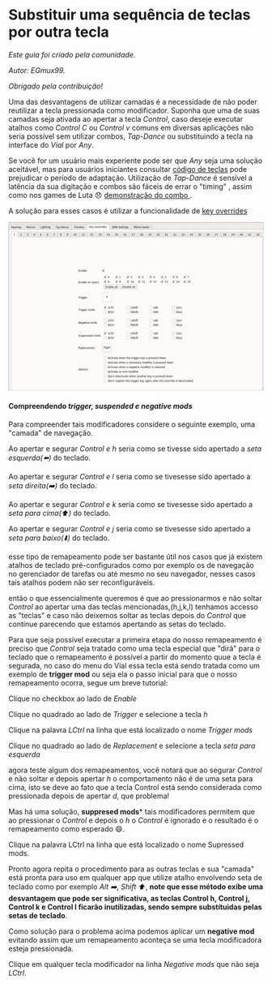 # Substituir uma sequência de teclas por  outra tecla

_Este guia foi criado pela comunidade._

_Autor: EGmux99._

_Obrigado pela contribuição!_

Uma das desvantagens de utilizar camadas é a necessidade de não poder reutilizar a tecla pressionada como modificador.
Suponha que uma de suas camadas seja ativada ao apertar a tecla *Control*, caso deseje executar atalhos como *Control C* ou *Control v* comuns em diversas aplicações não seria possível sem utilizar combos, *Tap-Dance* ou substituindo a tecla na interface do *Vial* por *Any*.

Se você for um usuário mais experiente pode ser que *Any* seja uma solução aceitável, mas para usuários iniciantes consultar [código de teclas](https://docs.qmk.fm/features/command) pode prejudicar o período de adaptação. Utilização de *Tap-Dance* é sensível a latência da sua digitação e combos são fáceis de errar o "timing" , assim como nos games de Luta 😞 [demonstração do combo ](https://www.youtube.com/shorts/MjQF17hFAzg).

A solução para esses casos é utilizar a funcionalidade de [key overrides](https://docs.qmk.fm/features/key_overrides)

<img src="../../imagens/funcionalidade_override.png" alt="Funcionalidade.png" width="800">

#### Compreendendo *trigger, suspended e negative mods*

Para compreender tais modificadores considere o seguinte exemplo, uma "camada" de navegação.

Ao apertar e segurar *Control e h* seria como se tivesse sido apertado a *seta esquerda(⬅️)* do teclado.

Ao apertar e segurar *Control e l* seria como se tivesesse sido apertado a *seta direita(➡️)* do teclado.

Ao apertar e segurar *Control e k* seria como se tivesesse sido apertado a *seta para cima(⬆️)* do teclado.

Ao apertar e segurar *Control e j* seria como se tivesesse sido apertado a *seta para baixo(⬇️)* do teclado.

esse tipo de remapeamento pode ser bastante útil nos casos que já existem atalhos de teclado pré-configurados
como por exemplo os de navegação no gerenciador de tarefas ou até mesmo no seu navegador, nesses casos tais atalhos podem não ser reconfiguráveis.

então o que essencialmente queremos é que ao pressionarmos e não soltar *Control* ao apertar uma das teclas mencionadas,(h,j,k,l) tenhamos accesso as "teclas" e caso não deixemos soltar as teclas depois do *Control* que continue parecendo que estamos apertando as setas do teclado.

Para que seja possível executar a primeira etapa do nosso remapeamento é preciso que *Control* seja tratado como uma tecla especial que "dirá" para o teclado que o remapeamento é possível a partir do momento quue a tecla é segurada, no caso do menu do Vial essa tecla está sendo tratada como um exemplo de **trigger  mod** ou seja ela o passo inicial para que o nosso remapeamento ocorra, segue um breve tutorial:

Clique no checkbox ao lado de *Enable*

Clique no quadrado ao lado de *Trigger* e selecione a tecla *h*

Clique na palavra *LCtrl* na linha que está localizado o nome *Trigger mods*

Clique no quadrado ao lado de *Replacement* e selecione a tecla *seta para esquerda*

agora teste algum dos remapeamentos, você notará que ao segurar *Control* e não soltar e depois apertar *h* o comportamento não é de uma seta para cima, isto se deve ao fato que a tecla Control está sendo considerada como pressionada depois de apertar *d*, que problema!

Mas há uma solução, **suppresed mods*** tais modificadores permitem que ao pressionar o *Control* e depois o *h*  o *Control* é ignorado e o resultado é o remapeamento como esperado 😄.

Clique na palavra LCtrl na linha que está localizado o nome Supressed mods.

Pronto agora repita o procedimento para as outras teclas e sua "camada" está pronta para uso em qualquer app que utilize atalho envolvendo seta de teclado como por exemplo *Alt ➡️, Shift ⬆️*, **note que esse método exibe uma desvantagem que pode ser significativa, as teclas Control h, Control j, Control k e Control l ficarão inutilizadas, sendo sempre substítuidas pelas setas de teclado**.

Como solução para o problema acima podemos aplicar um  **negative mod** evitando assim que um remapeamento aconteça se uma tecla modificadora esteja pressionada.

Clique em qualquer tecla modificador na linha *Negative mods* que não seja *LCtrl*.
